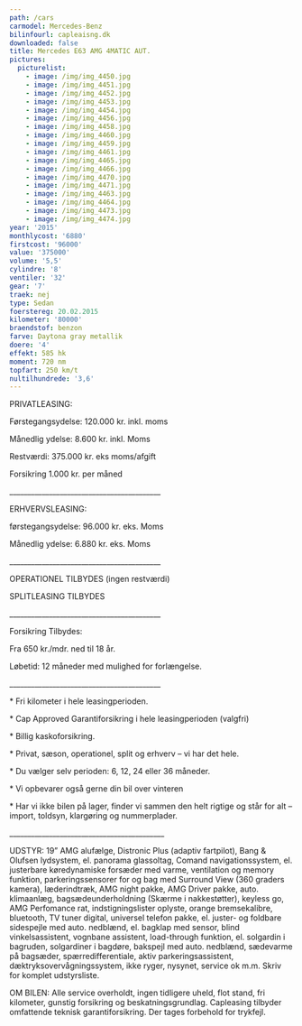 ```yaml
---
path: /cars
carmodel: Mercedes-Benz
bilinfourl: capleaisng.dk
downloaded: false
title: Mercedes E63 AMG 4MATIC AUT.
pictures:
  picturelist:
    - image: /img/img_4450.jpg
    - image: /img/img_4451.jpg
    - image: /img/img_4452.jpg
    - image: /img/img_4453.jpg
    - image: /img/img_4454.jpg
    - image: /img/img_4456.jpg
    - image: /img/img_4458.jpg
    - image: /img/img_4460.jpg
    - image: /img/img_4459.jpg
    - image: /img/img_4461.jpg
    - image: /img/img_4465.jpg
    - image: /img/img_4466.jpg
    - image: /img/img_4470.jpg
    - image: /img/img_4471.jpg
    - image: /img/img_4463.jpg
    - image: /img/img_4464.jpg
    - image: /img/img_4473.jpg
    - image: /img/img_4474.jpg
year: '2015'
monthlycost: '6880'
firstcost: '96000'
value: '375000'
volume: '5,5'
cylindre: '8'
ventiler: '32'
gear: '7'
traek: nej
type: Sedan
foerstereg: 20.02.2015
kilometer: '80000'
braendstof: benzon
farve: Daytona gray metallik
doere: '4'
effekt: 585 hk
moment: 720 nm
topfart: 250 km/t
nultilhundrede: '3,6'
---
```

PRIVATLEASING:

Førstegangsydelse: 120.000 kr. inkl. moms

Månedlig ydelse: 8.600 kr. inkl. Moms

Restværdi: 375.000 kr. eks moms/afgift

Forsikring 1.000 kr. per måned

\_\_\_\_\_\_\_\_\_\_\_\_\_\_\_\_\_\_\_\_\_\_\_\_\_\_\_\_\_\_\_\_\_\_\_\_\_\_\_\_\_\_



ERHVERVSLEASING:

førstegangsydelse: 96.000 kr. eks. Moms 

Månedlig ydelse: 6.880 kr. eks. Moms

\_\_\_\_\_\_\_\_\_\_\_\_\_\_\_\_\_\_\_\_\_\_\_\_\_\_\_\_\_\_\_\_\_\_\_\_\_\_\_\_\_\_



OPERATIONEL TILBYDES (ingen restværdi) 

SPLITLEASING TILBYDES

\_\_\_\_\_\_\_\_\_\_\_\_\_\_\_\_\_\_\_\_\_\_\_\_\_\_\_\_\_\_\_\_\_\_\_\_\_\_\_\_\_\_



Forsikring Tilbydes:

Fra 650 kr./mdr. ned til 18 år. 

Løbetid: 12 måneder med mulighed for forlængelse.

\_\_\_\_\_\_\_\_\_\_\_\_\_\_\_\_\_\_\_\_\_\_\_\_\_\_\_\_\_\_\_\_\_\_\_\_\_\_\_\_\_\_



\* Fri kilometer i hele leasingperioden.

\* Cap Approved Garantiforsikring i hele leasingperioden (valgfri)

\* Billig kaskoforsikring.

\* Privat, sæson, operationel, split og erhverv – vi har det hele.

\* Du vælger selv perioden: 6, 12, 24 eller 36 måneder.

\* Vi opbevarer også gerne din bil over vinteren

\* Har vi ikke bilen på lager, finder vi sammen den helt rigtige og står for alt – import, toldsyn, klargøring og nummerplader. 

\_\_\_\_\_\_\_\_\_\_\_\_\_\_\_\_\_\_\_\_\_\_\_\_\_\_\_\_\_\_\_\_\_\_\_\_\_\_\_\_\_\__

UDSTYR: 19” AMG alufælge, Distronic Plus (adaptiv fartpilot), Bang & Olufsen lydsystem, el. panorama glassoltag, Comand navigationssystem, el. justerbare køredynamiske forsæder med varme, ventilation og memory funktion, parkeringssensorer for og bag med Surround View (360 graders kamera), læderindtræk, AMG night pakke, AMG Driver pakke, auto. klimaanlæg, bagsædeunderholdning (Skærme i nakkestøtter), keyless go, AMG Perfomance rat, indstigningslister oplyste, orange bremsekalibre, bluetooth, TV tuner digital, universel telefon pakke, el. juster- og foldbare sidespejle med auto. nedblænd, el. bagklap med sensor, blind vinkelsassistent, vognbane assistent, load-through funktion, el. solgardin i bagruden, solgardiner i bagdøre, bakspejl med auto. nedblænd, sædevarme på bagsæder, spærredifferentiale, aktiv parkeringsassistent, dæktryksovervågningssystem, ikke ryger, nysynet, service ok m.m. Skriv for komplet udstyrsliste.



OM BILEN: Alle service overholdt, ingen tidligere uheld, flot stand, fri kilometer, gunstig forsikring og beskatningsgrundlag. Capleasing tilbyder omfattende teknisk garantiforsikring. Der tages forbehold for trykfejl.
